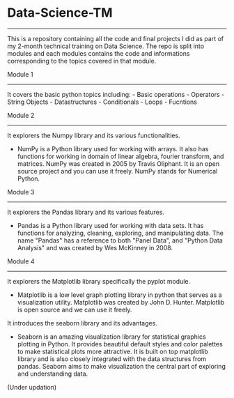 # Data-Science-TM

-------------------------

This is a repository containing all the code and final projects I did as part of my 2-month technical training on Data Science.
The repo is split into modules and each modules contains the code and informations corresponding to the topics covered in that module.

Module 1
_____________

It covers the basic python topics including:
    - Basic operations
    - Operators
    - String Objects
    - Datastructures
    - Conditionals
    - Loops
    - Fucntions

    
Module 2
_____________

It explorers the Numpy library and its various functionalities.

  - NumPy is a Python library used for working with arrays.
    It also has functions for working in domain of linear algebra, fourier transform, and matrices.
    NumPy was created in 2005 by Travis Oliphant. It is an open source project and you can use it freely.
    NumPy stands for Numerical Python.


Module 3
_____________

It explorers the Pandas library and its various features.

  - Pandas is a Python library used for working with data sets.
    It has functions for analyzing, cleaning, exploring, and manipulating data.
    The name "Pandas" has a reference to both "Panel Data", and "Python Data Analysis" and was created by Wes McKinney in 2008.



Module 4
_____________

It explorers the Matplotlib library specifically the pyplot module.

  - Matplotlib is a low level graph plotting library in python that serves as a visualization utility.
    Matplotlib was created by John D. Hunter.
    Matplotlib is open source and we can use it freely.

It introduces the seaborn library and its advantages.

  - Seaborn is an amazing visualization library for statistical graphics plotting in Python. It provides beautiful default styles and color palettes to make statistical plots more attractive. It is built on top matplotlib       library and is also closely integrated with the data structures from pandas.
    Seaborn aims to make visualization the central part of exploring and understanding data.

(Under updation)
